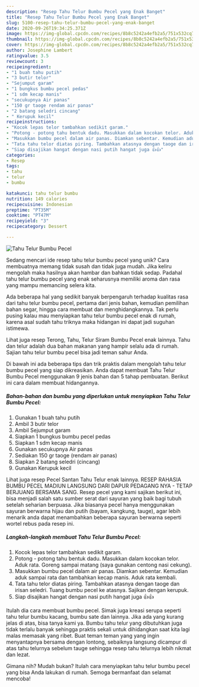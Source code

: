 ```yaml
---
description: "Resep Tahu Telur Bumbu Pecel yang Enak Banget"
title: "Resep Tahu Telur Bumbu Pecel yang Enak Banget"
slug: 5100-resep-tahu-telur-bumbu-pecel-yang-enak-banget
date: 2020-09-26T19:34:25.371Z
image: https://img-global.cpcdn.com/recipes/8b8c5242a4efb2a5/751x532cq70/tahu-telur-bumbu-pecel-foto-resep-utama.jpg
thumbnail: https://img-global.cpcdn.com/recipes/8b8c5242a4efb2a5/751x532cq70/tahu-telur-bumbu-pecel-foto-resep-utama.jpg
cover: https://img-global.cpcdn.com/recipes/8b8c5242a4efb2a5/751x532cq70/tahu-telur-bumbu-pecel-foto-resep-utama.jpg
author: Josephine Lambert
ratingvalue: 3.5
reviewcount: 3
recipeingredient:
- "1 buah tahu putih"
- "3 butir telor"
- "Sejumput garam"
- "1 bungkus bumbu pecel pedas"
- "1 sdm kecap manis"
- "secukupnya Air panas"
- "150 gr taoge rendam air panas"
- "2 batang seledri cincang"
- " Kerupuk kecil"
recipeinstructions:
- "Kocok lepas telor tambahkan sedikit garam."
- "Potong - potong tahu bentuk dadu. Masukkan dalam kocokan telor. Aduk rata. Goreng sampai matang (saya gunakan centong nasi cekung)."
- "Masukkan bumbu pecel dalam air panas. Diamkan sebentar. Kemudian aduk sampai rata dan tambahkan kecap manis. Aduk rata kembali."
- "Tata tahu telor diatas piring. Tambahkan atasnya dengan taoge dan irisan seledri. Tuang bumbu pecel ke atasnya. Sajikan dengan kerupuk."
- "Siap disajikan hangat dengan nasi putih hangat juga 👍👍"
categories:
- Resep
tags:
- tahu
- telur
- bumbu

katakunci: tahu telur bumbu 
nutrition: 149 calories
recipecuisine: Indonesian
preptime: "PT35M"
cooktime: "PT47M"
recipeyield: "3"
recipecategory: Dessert

---
```



![Tahu Telur Bumbu Pecel](https://img-global.cpcdn.com/recipes/8b8c5242a4efb2a5/751x532cq70/tahu-telur-bumbu-pecel-foto-resep-utama.jpg)

Sedang mencari ide resep tahu telur bumbu pecel yang unik? Cara membuatnya memang tidak susah dan tidak juga mudah. Jika keliru mengolah maka hasilnya akan hambar dan bahkan tidak sedap. Padahal tahu telur bumbu pecel yang enak seharusnya memiliki aroma dan rasa yang mampu memancing selera kita.

Ada beberapa hal yang sedikit banyak berpengaruh terhadap kualitas rasa dari tahu telur bumbu pecel, pertama dari jenis bahan, kemudian pemilihan bahan segar, hingga cara membuat dan menghidangkannya. Tak perlu pusing kalau mau menyiapkan tahu telur bumbu pecel enak di rumah, karena asal sudah tahu triknya maka hidangan ini dapat jadi suguhan istimewa.

Lihat juga resep Terong, Tahu, Telur Siram Bumbu Pecel enak lainnya. Tahu dan telur adalah dua bahan makanan yang hampir selalu ada di rumah. Sajian tahu telur bumbu pecel bisa jadi teman sahur Anda.


Di bawah ini ada beberapa tips dan trik praktis dalam mengolah tahu telur bumbu pecel yang siap dikreasikan. Anda dapat membuat Tahu Telur Bumbu Pecel menggunakan 9 jenis bahan dan 5 tahap pembuatan. Berikut ini cara dalam membuat hidangannya.

<!--inarticleads1-->

##### Bahan-bahan dan bumbu yang diperlukan untuk menyiapkan Tahu Telur Bumbu Pecel:

1. Gunakan 1 buah tahu putih
1. Ambil 3 butir telor
1. Ambil Sejumput garam
1. Siapkan 1 bungkus bumbu pecel pedas
1. Siapkan 1 sdm kecap manis
1. Gunakan secukupnya Air panas
1. Sediakan 150 gr taoge (rendam air panas)
1. Siapkan 2 batang seledri (cincang)
1. Gunakan  Kerupuk kecil


Lihat juga resep Pecel Santan Tahu Telur enak lainnya. RESEP RAHASIA BUMBU PECEL MADIUN LANGSUNG DARI DAPUR PEDAGANG NYA - TETAP BERJUANG BERSAMA SANG. Resep pecel yang kami sajikan berikut ini, bisa menjadi salah satu sumber serat dari sayuran yang baik bagi tubuh setelah seharian berpuasa. Jika biasanya pecel hanya menggunakan sayuran berwarna hijau dan putih (bayam, kangkung, tauge), agar lebih menarik anda dapat menambahkan beberapa sayuran berwarna seperti wortel rebus pada resep ini. 

<!--inarticleads2-->

##### Langkah-langkah membuat Tahu Telur Bumbu Pecel:

1. Kocok lepas telor tambahkan sedikit garam.
1. Potong - potong tahu bentuk dadu. Masukkan dalam kocokan telor. Aduk rata. Goreng sampai matang (saya gunakan centong nasi cekung).
1. Masukkan bumbu pecel dalam air panas. Diamkan sebentar. Kemudian aduk sampai rata dan tambahkan kecap manis. Aduk rata kembali.
1. Tata tahu telor diatas piring. Tambahkan atasnya dengan taoge dan irisan seledri. Tuang bumbu pecel ke atasnya. Sajikan dengan kerupuk.
1. Siap disajikan hangat dengan nasi putih hangat juga 👍👍


Itulah dia cara membuat bumbu pecel. Simak juga kreasi serupa seperti tahu telur bumbu kacang, bumbu sate dan lainnya. Jika ada yang kurang jelas di atas, bisa tanya kami ya. Bumbu tahu telur yang dibutuhkan juga tidak terlalu banyak sehingga praktis sekali untuk dihidangkan saat kita lagi malas memasak yang ribet. Buat teman teman yang yang ingin menyantapnya bersama dengan lontong, sebaiknya langsung dicampur di atas tahu telurnya sebelum tauge sehingga resep tahu telurnya lebih nikmat dan lezat. 

Gimana nih? Mudah bukan? Itulah cara menyiapkan tahu telur bumbu pecel yang bisa Anda lakukan di rumah. Semoga bermanfaat dan selamat mencoba!

